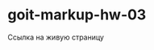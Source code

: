 # goit-markup-hw-03

<a hfer="https://alexgural1004.github.io/goit-markup-hw-03/" > Ссылка на живую страницу</a>
